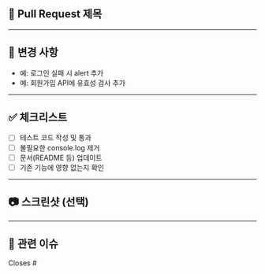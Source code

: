 ## 📌 Pull Request 제목

<!-- 간결하고 명확한 제목 작성 (예: Fix: 로그인 실패 시 401 오류 처리) -->

---

## 📝 변경 사항

<!-- 어떤 변경이 이루어졌는지 설명 -->

-   예: 로그인 실패 시 alert 추가
-   예: 회원가입 API에 유효성 검사 추가

---

## ✅ 체크리스트

-   [ ] 테스트 코드 작성 및 통과
-   [ ] 불필요한 console.log 제거
-   [ ] 문서(README 등) 업데이트
-   [ ] 기존 기능에 영향 없는지 확인

---

## 📷 스크린샷 (선택)

<!-- UI 변경사항이 있다면 첨부해주세요 -->
<!-- ![before](url) -->
<!-- ![after](url) -->

---

## 🔗 관련 이슈

<!-- 예: Closes #12 -->

Closes #
